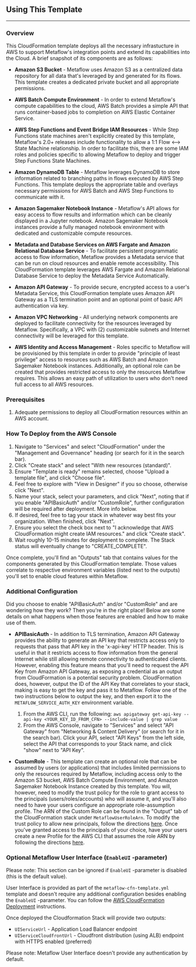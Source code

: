 ## Using This Template
---
### Overview

This CloudFormation template deploys all the necessary infrastucture in AWS to support Metaflow's integration points and extend its capabilities into the Cloud.  A brief snapshot of its components are as follows:

- **Amazon S3 Bucket** - Metaflow uses Amazon S3 as a centralized data repository for all data that's leveraged by and generated for its flows.  This template creates a dedicated private bucket and all appropriate permissions.

- **AWS Batch Compute Environment** - In order to extend Metaflow's compute capabilities to the cloud, AWS Batch provides a simple API that runs container-based jobs to completion on AWS Elastic Container Service.

- **AWS Step Functions and Event Bridge IAM Resources** - While Step Functions state machines aren't explicitly created by this template, Metaflow's 2.0+ releases include functionality to allow a 1:1 Flow <--> State Machine relationship.  In order to facilitate this, there are some IAM roles and policies specific to allowing Metaflow to deploy and trigger Step Functions State Machines.

- **Amazon DynamoDB Table** - Metaflow leverages DynamoDB to store information related to branching paths in flows executed by AWS Step Functions.  This template deploys the appropriate table and overlays necessary permissions for AWS Batch and AWS Step Functions to communicate with it.

- **Amazon Sagemaker Notebook Instance** - Metaflow's API allows for easy access to flow results and information which can be cleanly displayed in a Jupyter notebook.  Amazon Sagemaker Notebook instances provide a fully managed notebook environment with dedicated and customizable compute resources.

- **Metadata and Database Services on AWS Fargate and Amazon Relational Database Service** - To facilitate persistent programmatic access to flow information, Metaflow provides a Metadata service that can be run on cloud resources and enable remote accessibility.  This CloudFormation template leverages AWS Fargate and Amazon Relational Database Service to deploy the Metadata Service Automatically.

- **Amazon API Gateway** - To provide secure, encrypted access to a user's Metadata Service, this CloudFormation template uses Amazon API Gateway as a TLS termination point and an optional point of basic API authentication via key.

- **Amazon VPC Networking** - All underlying network components are deployed to facilitate connectivity for the resources leveraged by Metaflow.  Specifically, a VPC with (2) customizable subnets and Internet connectivity will be leveraged for this template.

- **AWS Identity and Access Management** - Roles specific to Metaflow will be provisioned by this template in order to provide "principle of least privilege" access to resources such as AWS Batch and Amazon Sagemaker Notebook instances.  Additionally, an optional role can be created that provides restricted access to only the resources Metaflow requires.  This allows an easy path of utilization to users who don't need full access to all AWS resources.

### Prerequisites

1. Adequate permissions to deploy all CloudFormation resources within an AWS account.

### How To Deploy from the AWS Console

1. Navigate to "Services" and select "CloudFormation" under the "Management and Governance" heading (or search for it in the search bar).
2. Click "Create stack" and select "With new resources (standard)".
3. Ensure "Template is ready" remains selected, choose "Upload a template file", and click "Choose file".
4. Feel free to explore with "View in Designer" if you so choose, otherwise click "Next".
5. Name your stack, select your parameters, and click "Next", noting that if you enable "APIBasicAuth" and/or "CustomRole", further configuration will be required after deployment.  More info below.
6. If desired, feel free to tag your stack in whatever way best fits your organization.  When finished, click "Next".
7. Ensure you select the check box next to "I acknowledge that AWS CloudFormation might create IAM resources." and click "Create stack".
8. Wait roughly 10-15 minutes for deployment to complete.  The Stack status will eventually change to "CREATE_COMPLETE".

Once complete, you'll find an "Outputs" tab that contains values for the components generated by this CloudFormation template.  Those values correlate to respective environment variables (listed next to the outputs) you'll set to enable cloud features within Metaflow.

### Additional Configuration

Did you choose to enable "APIBasicAuth" and/or "CustomRole" and are wondering how they work?  Then you're in the right place!  Below are some details on what happens when those features are enabled and how to make use of them.

- **APIBasicAuth** - In addition to TLS termination, Amazon API Gateway provides the ability to generate an API key that restricts access only to requests that pass that API key in the 'x-api-key' HTTP header.  This is useful in that it restricts access to flow information from the general Internet while still allowing remote connectivity to authenticated clients.  However, enabling this feature means that you'll need to request the API Key from Amazon API Gateway, as exposing a credential as an output from CloudFormation is a potential security problem.  CloudFormation does, however, output the ID of the API Key that correlates to your stack, making is easy to get the key and pass it to Metaflow.  Follow one of the two instructions below to output the key, and then export it to the `METAFLOW_SERVICE_AUTH_KEY` environment variable.

    1. From the AWS CLI, run the following: `aws apigateway get-api-key --api-key <YOUR_KEY_ID_FROM_CFN> --include-value | grep value`
    2. From the AWS Console, navigate to "Services" and select "API Gateway" from "Networking & Content Delivery" (or search for it in the search bar).  Click your API, select "API Keys" from the left side, select the API that corresponds to your Stack name, and click "show" next to "API Key".

- **CustomRole** - This template can create an optional role that can be assumed by users (or applications) that includes limited permissions to only the resources required by Metaflow, including access only to the Amazon S3 bucket, AWS Batch Compute Environment, and Amazon Sagemaker Notebook Instance created by this template.  You will, however, need to modify the trust policy for the role to grant access to the principals (users/roles/accounts) who will assume it, and you'll also need to have your users configure an appropriate role-assumption profile.  The ARN of the Custom Role can be found in the "Output" tab of the CloudFormation stack under `MetaflowUserRoleArn`.  To modify the trust policy to allow new principals, follow the directions [here](https://docs.aws.amazon.com/IAM/latest/UserGuide/roles-managingrole-editing-console.html#roles-managingrole_edit-trust-policy).  Once you've granted access to the principals of your choice, have your users create a new Profile for the AWS CLI that assumes the role ARN by following the directions [here](https://docs.aws.amazon.com/cli/latest/userguide/cli-configure-role.html).

### Optional Metaflow User Interface (`EnableUI` -parameter)

Please note: This section can be ignored if `EnableUI` -parameter is disabled (this is the default value).

User Interface is provided as part of the `metaflow-cfn-template.yml` template and doesn't require any additional
configuration besides enabling the `EnableUI` -parameter. You can follow the [AWS CloudFormation Deployment](https://admin-docs.metaflow.org/metaflow-on-aws/deployment-guide/aws-cloudformation-deployment#steps-for-aws-cloudformation-deployment) instructions.

Once deployed the Cloudformation Stack will provide two outputs:
- `UIServiceUrl` - Application Load Balancer endpoint
- `UIServiceCloudfrontUrl` - Cloudfront distribution (using ALB) endpoint with HTTPS enabled (preferred)

Please note: Metaflow User Interface doesn't provide any authentication by default.